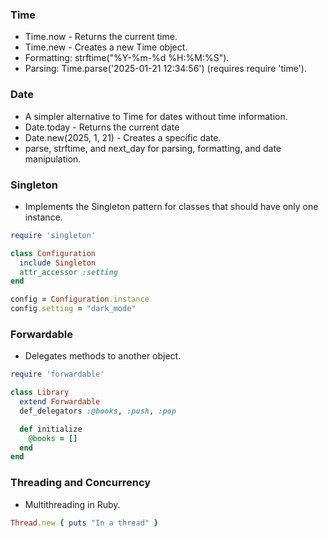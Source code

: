 ### Time
- Time.now - Returns the current time.
- Time.new - Creates a new Time object.
- Formatting: strftime("%Y-%m-%d %H:%M:%S").
- Parsing: Time.parse('2025-01-21 12:34:56') (requires require 'time').

### Date
- A simpler alternative to Time for dates without time information.
- Date.today - Returns the current date
- Date.new(2025, 1, 21) - Creates a specific date.
- parse, strftime, and next_day for parsing, formatting, and date manipulation.

### Singleton
- Implements the Singleton pattern for classes that should have only one instance.
```ruby
require 'singleton'

class Configuration
  include Singleton
  attr_accessor :setting
end

config = Configuration.instance
config.setting = "dark_mode"
```

### Forwardable
- Delegates methods to another object.
```ruby
require 'forwardable'

class Library
  extend Forwardable
  def_delegators :@books, :push, :pop

  def initialize
    @books = []
  end
end
```

### Threading and Concurrency
- Multithreading in Ruby.
```ruby
Thread.new { puts "In a thread" }
```
